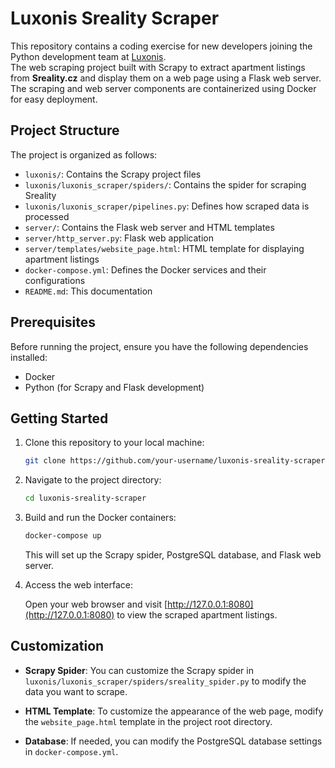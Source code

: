 # Luxonis Sreality Scraper
This repository contains a coding exercise for new developers joining the Python development team at [Luxonis](https://www.luxonis.com/).  
The web scraping project built with Scrapy to extract apartment listings from **Sreality.cz** and display them on a web page using a Flask web server. The scraping and web server components are containerized using Docker for easy deployment.

## Project Structure

The project is organized as follows:

- `luxonis/`: Contains the Scrapy project files
- `luxonis/luxonis_scraper/spiders/`: Contains the spider for scraping Sreality
- `luxonis/luxonis_scraper/pipelines.py`: Defines how scraped data is processed
- `server/`: Contains the Flask web server and HTML templates
- `server/http_server.py`: Flask web application
- `server/templates/website_page.html`: HTML template for displaying apartment listings
- `docker-compose.yml`: Defines the Docker services and their configurations
- `README.md`: This documentation

## Prerequisites

Before running the project, ensure you have the following dependencies installed:

- Docker
- Python (for Scrapy and Flask development)

## Getting Started

1. Clone this repository to your local machine:

   ```bash
   git clone https://github.com/your-username/luxonis-sreality-scraper.git
   ```

2. Navigate to the project directory:

   ```bash
   cd luxonis-sreality-scraper
   ```

3. Build and run the Docker containers:

   ```bash
   docker-compose up
   ```

   This will set up the Scrapy spider, PostgreSQL database, and Flask web server.

4. Access the web interface:

   Open your web browser and visit [http://127.0.0.1:8080](http://127.0.0.1:8080) to view the scraped apartment listings.

## Customization

- **Scrapy Spider**: You can customize the Scrapy spider in `luxonis/luxonis_scraper/spiders/sreality_spider.py` to modify the data you want to scrape.

- **HTML Template**: To customize the appearance of the web page, modify the `website_page.html` template in the project root directory.

- **Database**: If needed, you can modify the PostgreSQL database settings in `docker-compose.yml`.
